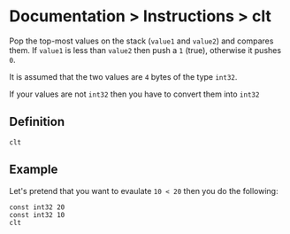 # Documentation > Instructions > clt

Pop the top-most values on the stack (`value1` and `value2`) and compares them. If `value1` is less than `value2` then
push a `1` (true), otherwise it pushes `0`.

It is assumed that the two values are `4` bytes of the type `int32`. 

If your values are not `int32` then you have to convert them into `int32`

## Definition

```
clt
```

## Example

Let's pretend that you want to evaulate `10 < 20` then you do the following:

```
const int32 20
const int32 10
clt
```
